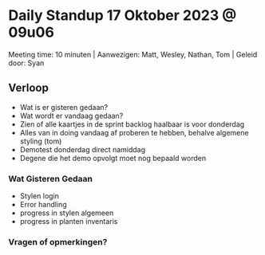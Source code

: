 # Daily Standup 17 Oktober 2023 @ 09u06

Meeting time: 10 minuten | 
Aanwezigen: Matt, Wesley, Nathan, Tom | 
Geleid door: Syan

## Verloop
* Wat is er gisteren gedaan?
* Wat wordt er vandaag gedaan?
* Zien of alle kaartjes in de sprint backlog haalbaar is voor donderdag
* Alles van in doing vandaag af proberen te hebben, behalve algemene styling (tom)
* Demotest donderdag direct namiddag
* Degene die het demo opvolgt moet nog bepaald worden

### Wat Gisteren Gedaan
* Stylen login
* Error handling
* progress in stylen algemeen
* progress in planten inventaris

### Vragen of opmerkingen? 
